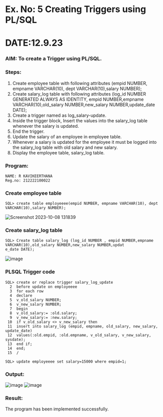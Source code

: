 # Ex. No: 5 Creating Triggers using PL/SQL
# DATE:12.9.23
### AIM: To create a Trigger using PL/SQL.

### Steps:
1. Create employee table with following attributes (empid NUMBER, empname VARCHAR(10), dept VARCHAR(10),salary NUMBER);
2. Create salary_log table with following attributes (log_id NUMBER GENERATED ALWAYS AS IDENTITY, empid NUMBER,empname VARCHAR(10),old_salary NUMBER,new_salary NUMBER,update_date DATE);
3. Create a trigger named as log_salary-update.
4. Inside the trigger block, Insert the values into the salary_log table whenever the salary is updated.
5. End the trigger.
6. Update the salary of an employee in employee table.
7. Whenever a salary is updated for the employee it must be logged into the salary_log table with old salary and new salary.
8. Display the employee table, salary_log table.

### Program:
```
NAME: R KAVIKEERTHANA
Reg.no: 212222100022
```

### Create employee table
```
SQL> create table employeeee(empid NUMBER, empname VARCHAR(10), dept VARCHAR(10),salary NUMBER);
```
![Screenshot 2023-10-08 131839](https://github.com/RKavikeerthana/Ex-No-5-Creating-Triggers-using-PL-SQL/assets/120431120/bc31707b-db02-48cd-a357-7bf4154ab335)


### Create salary_log table
```
SQL> Create table salary_log (log_id NUMBER , empid NUMBER,empname VARCHAR(10),old_salary NUMBER,new_salary NUMBER,updat
e_date DATE);
```
![image](https://github.com/RKavikeerthana/Ex-No-5-Creating-Triggers-using-PL-SQL/assets/120431120/353db50b-a50c-4384-8351-4ffd4bb55f9c)

### PLSQL Trigger code
```
SQL> create or replace trigger salary_log_update
  2  before update on employeeee
  3  for each row
  4  declare
  5  v_old_salary NUMBER;
  6  v_new_salary NUMBER;
  7  begin
  8  v_old_salary:= :old.salary;
  9  v_new_salary:= :new.salary;
 10  if v_old_salary <> v_new_salary then
 11  insert into salary_log (empid, empname, old_salary, new_salary, update_date)
 12  values(:old.empid, :old.empname, v_old_salary, v_new_salary, sysdate);
 13  end if;
 14  end;
 15  /

SQL> update employeeee set salary=15000 where empid=1;

```

### Output:
![image](https://github.com/RKavikeerthana/Ex-No-5-Creating-Triggers-using-PL-SQL/assets/120431120/3044638f-3877-45f3-85cf-1a714410f624)
![image](https://github.com/RKavikeerthana/Ex-No-5-Creating-Triggers-using-PL-SQL/assets/120431120/b00efd06-0578-4795-9e9d-72b6b5691f32)



### Result:
The program has been implemented successfully.
